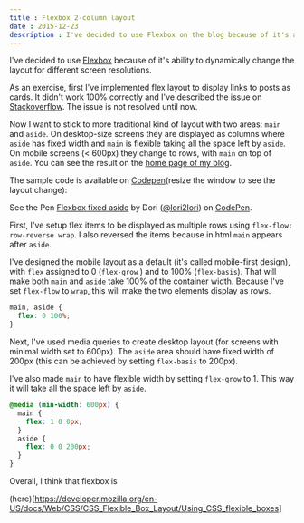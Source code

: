 ```yaml
---
title : Flexbox 2-column layout
date : 2015-12-23
description : I've decided to use Flexbox on the blog because of it's ability to dynamically change the layout for different screen resolutions.
---
```


I've decided to use [Flexbox](https://developer.mozilla.org/en-US/docs/Web/CSS/CSS_Flexible_Box_Layout/Using_CSS_flexible_boxes) because of it's ability to dynamically change the layout for different screen resolutions.

As an exercise, first I've implemented flex layout to display links to posts as cards. It didn't work 100% correctly and I've described the issue on [Stackoverflow](http://stackoverflow.com/questions/32572347/left-aligned-and-centered-grid-with-flexbox). The issue is not resolved until now.

Now I want to stick to more traditional kind of layout with two areas: `main` and `aside`. On desktop-size screens they are displayed as columns where `aside` has fixed width and `main` is flexible taking all the space left by `aside`. On mobile screens (< 600px) they change to rows, with `main` on top of `aside`. You can see the result on the [home page of my blog](http://lori2lori.rocks/).

The sample code is available on [Codepen](http://codepen.io/lori2lori/pen/eJzKrB)(resize the window to see the layout change):

<p data-height="268" data-theme-id="0" data-slug-hash="eJzKrB" data-default-tab="result" data-user="lori2lori" class='codepen'>See the Pen <a href='http://codepen.io/lori2lori/pen/eJzKrB/'>Flexbox fixed aside</a> by Dori (<a href='http://codepen.io/lori2lori'>@lori2lori</a>) on <a href='http://codepen.io'>CodePen</a>.</p>
<script async src="//assets.codepen.io/assets/embed/ei.js"></script>

First, I've setup flex items to be displayed as multiple rows using `flex-flow: row-reverse wrap`. I also reversed the items because in html `main` appears after `aside`.

I've designed the mobile layout as a default (it's called mobile-first design), with `flex` assigned to 0 (`flex-grow` ) and to 100% (`flex-basis`). That will make both `main` and `aside` take 100% of the container width. Because I've set `flex-flow` to `wrap`, this will make the two elements display as rows.

```css
main, aside {
  flex: 0 100%;
}
```

Next, I've used media queries to create desktop layout (for screens with minimal width set to 600px). The `aside` area should have fixed width of 200px (this can be achieved by setting `flex-basis` to 200px).

I've also made `main`  to have flexible width by setting `flex-grow` to 1. This way it will take all the space left by `aside`.

```css
@media (min-width: 600px) {
  main {
    flex: 1 0 0px;
  }
  aside {
    flex: 0 0 200px;
  }
}
```

Overall, I think that flexbox is

(here)[https://developer.mozilla.org/en-US/docs/Web/CSS/CSS_Flexible_Box_Layout/Using_CSS_flexible_boxes]
